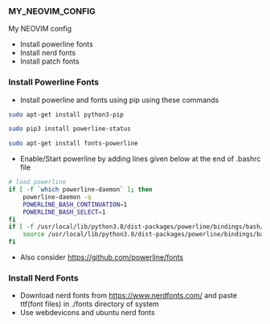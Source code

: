 ### MY_NEOVIM_CONFIG
My NEOVIM config

* Install powerline fonts
* Install nerd fonts
* Install patch fonts

### Install Powerline Fonts
* Install powerline and fonts using pip using these commands
```sh
sudo apt-get install python3-pip
```
```sh
sudo pip3 install powerline-status
```
```sh
sudo apt-get install fonts-powerline
```
* Enable/Start powerline by adding lines given below at the end of .bashrc file
```sh
# load powerline
if [ -f `which powerline-daemon` ]; then
    powerline-daemon -q
    POWERLINE_BASH_CONTINUATION=1
    POWERLINE_BASH_SELECT=1
fi
if [ -f /usr/local/lib/python3.8/dist-packages/powerline/bindings/bash/powerline.sh ]; then
    source /usr/local/lib/python3.8/dist-packages/powerline/bindings/bash/powerline.sh
fi
```

* Also consider https://github.com/powerline/fonts

### Install Nerd Fonts
* Download nerd fonts from https://www.nerdfonts.com/ and paste ttf(font files) in ./fonts directory of system
* Use webdevicons and ubuntu nerd fonts
